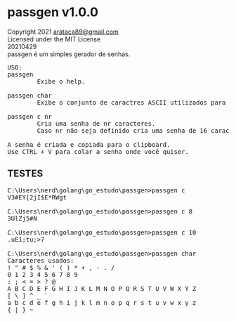 # passgen v1.0.0
Copyright 2021 arataca89@gmail.com<br>
Licensed under the MIT License<br>
20210429<br>
passgen é um simples gerador de senhas.
<pre>
USO:
passgen
        Exibe o help.

passgen char
        Exibe o conjunto de caractres ASCII utilizados para gerar a senha.

passgen c nr
        Cria uma senha de nr caracteres.
        Caso nr não seja definido cria uma senha de 16 caracteres.

A senha é criada e copiada para o clipboard.
Use CTRL + V para colar a senha onde você quiser.
</pre>
## TESTES
<pre>
C:\Users\nerd\golang\go_estudo\passgen>passgen c
V3#EY[2jI$E*RWgt

C:\Users\nerd\golang\go_estudo\passgen>passgen c 8
3UlZj5#N

C:\Users\nerd\golang\go_estudo\passgen>passgen c 10
.uE1;tu;>7

C:\Users\nerd\golang\go_estudo\passgen>passgen char
Caracteres usados:
! " # $ % & ' ( ) * + , - . /
0 1 2 3 4 5 6 7 8 9
: ; < = > ? @
A B C D E F G H I J K L M N O P Q R S T U V W X Y Z
[ \ ] ^ _ `
a b c d e f g h i j k l m n o p q r s t u v w x y z
{ | } ~

</pre>
